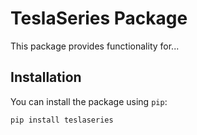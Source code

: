 # TeslaSeries Package

This package provides functionality for...

## Installation

You can install the package using `pip`:

```bash
pip install teslaseries



